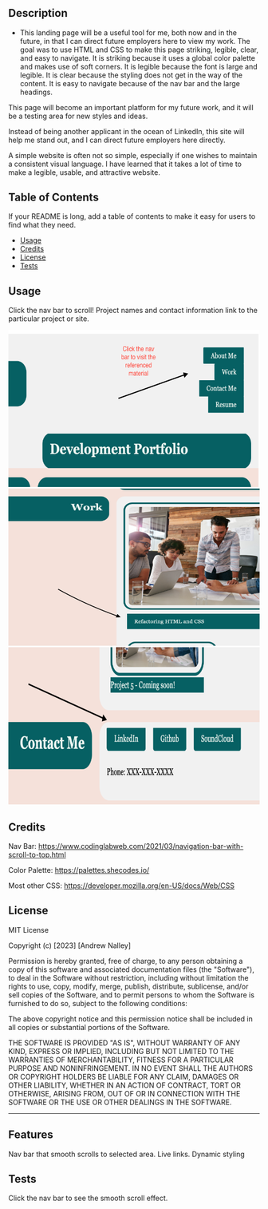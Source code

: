 # <Portfolio>

## Description

- This landing page will be a useful tool for me, both now and in the future, in that I can direct future employers here to view my work. The goal was to use HTML and CSS to make this page striking, legible, clear, and easy to navigate. It is striking because it uses a global color palette and makes use of soft corners. It is legible because the font is large and legible. It is clear because the styling does not get in the way of the content. It is easy to navigate because of the nav bar and the large headings. 

This page will become an important platform for my future work, and it will be a testing area for new styles and ideas. 

Instead of being another applicant in the ocean of LinkedIn, this site will help me stand out, and I can direct future employers here directly. 

A simple website is often not so simple, especially if one wishes to maintain a consistent visual language. I have learned that it takes a lot of time to make a legible, usable, and attractive website. 

## Table of Contents

If your README is long, add a table of contents to make it easy for users to find what they need.

- [Usage](#usage)
- [Credits](#credits)
- [License](#license)
- [Tests](#tests)

## Usage

Click the nav bar to scroll!
Project names and contact information link to the particular project or site. 

![Nav Bar](assets/images/nav-bar.png)
![Nav Bar](assets/images/project-link.png)
![Nav Bar](assets/images/contact-info.png)


## Credits

Nav Bar:
https://www.codinglabweb.com/2021/03/navigation-bar-with-scroll-to-top.html

Color Palette: 
https://palettes.shecodes.io/

Most other CSS: 
https://developer.mozilla.org/en-US/docs/Web/CSS


## License

MIT License

Copyright (c) [2023] [Andrew Nalley]

Permission is hereby granted, free of charge, to any person obtaining a copy
of this software and associated documentation files (the "Software"), to deal
in the Software without restriction, including without limitation the rights
to use, copy, modify, merge, publish, distribute, sublicense, and/or sell
copies of the Software, and to permit persons to whom the Software is
furnished to do so, subject to the following conditions:

The above copyright notice and this permission notice shall be included in all
copies or substantial portions of the Software.

THE SOFTWARE IS PROVIDED "AS IS", WITHOUT WARRANTY OF ANY KIND, EXPRESS OR
IMPLIED, INCLUDING BUT NOT LIMITED TO THE WARRANTIES OF MERCHANTABILITY,
FITNESS FOR A PARTICULAR PURPOSE AND NONINFRINGEMENT. IN NO EVENT SHALL THE
AUTHORS OR COPYRIGHT HOLDERS BE LIABLE FOR ANY CLAIM, DAMAGES OR OTHER
LIABILITY, WHETHER IN AN ACTION OF CONTRACT, TORT OR OTHERWISE, ARISING FROM,
OUT OF OR IN CONNECTION WITH THE SOFTWARE OR THE USE OR OTHER DEALINGS IN THE
SOFTWARE.

---

## Features

Nav bar that smooth scrolls to selected area.
Live links.
Dynamic styling

## Tests

Click the nav bar to see the smooth scroll effect. 
